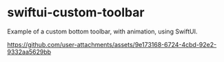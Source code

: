# swiftui-custom-toolbar
Example of a custom bottom toolbar, with animation, using SwiftUI.

https://github.com/user-attachments/assets/9e173168-6724-4cbd-92e2-9332aa5629bb

